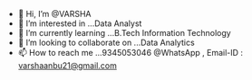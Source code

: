 - 👋 Hi, I’m @VARSHA
- 👀 I’m interested in ...Data Analyst
- 🌱 I’m currently learning ...B.Tech Information Technology
- 💞️ I’m looking to collaborate on ...Data Analytics
- 📫 How to reach me ...9345053046 @WhatsApp , Email-ID : varshaanbu21@gmail.com



<!---
varshaanbu21/varshaanbu21 is a ✨ special ✨ repository because its `README.md` (this file) appears on your GitHub profile.
You can click the Preview link to take a look at your changes.
--->

